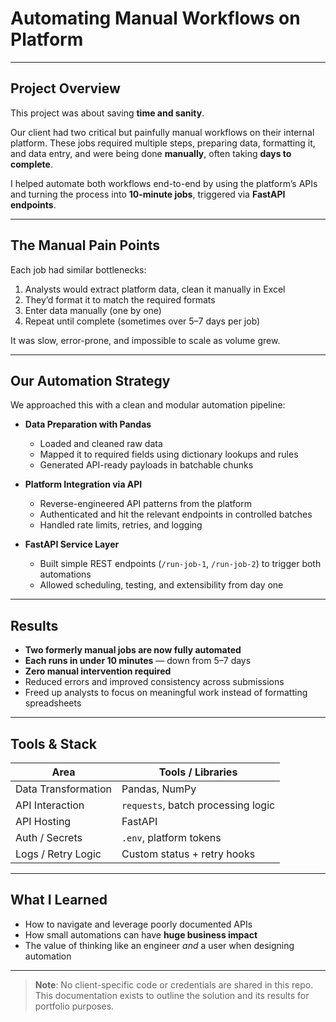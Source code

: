 #  Automating Manual Workflows on Platform

---

## Project Overview

This project was about saving **time and sanity**.

Our client had two critical but painfully manual workflows on their internal platform. These jobs required multiple steps, preparing data, formatting it, and data entry, and were being done **manually**, often taking **days to complete**.

I helped automate both workflows end-to-end by using the platform’s APIs and turning the process into **10-minute jobs**, triggered via **FastAPI endpoints**.

---

## The Manual Pain Points

Each job had similar bottlenecks:

1. Analysts would extract platform data, clean it manually in Excel  
2. They’d format it to match the required formats  
3. Enter data manually (one by one)  
4. Repeat until complete (sometimes over 5–7 days per job)

It was slow, error-prone, and impossible to scale as volume grew.

---

## Our Automation Strategy

We approached this with a clean and modular automation pipeline:

-  **Data Preparation with Pandas**  
   - Loaded and cleaned raw data  
   - Mapped it to required fields using dictionary lookups and rules  
   - Generated API-ready payloads in batchable chunks

-  **Platform Integration via API**  
   - Reverse-engineered API patterns from the platform  
   - Authenticated and hit the relevant endpoints in controlled batches  
   - Handled rate limits, retries, and logging

-  **FastAPI Service Layer**  
   - Built simple REST endpoints (`/run-job-1`, `/run-job-2`) to trigger both automations  
   - Allowed scheduling, testing, and extensibility from day one

---

## Results

-  **Two formerly manual jobs are now fully automated**
-  **Each runs in under 10 minutes** — down from 5–7 days
-  **Zero manual intervention required**
-  Reduced errors and improved consistency across submissions
-  Freed up analysts to focus on meaningful work instead of formatting spreadsheets

---

## Tools & Stack

| Area               | Tools / Libraries           |
|--------------------|-----------------------------|
| Data Transformation | Pandas, NumPy               |
| API Interaction     | `requests`, batch processing logic  
| API Hosting         | FastAPI                     |
| Auth / Secrets      | `.env`, platform tokens     |
| Logs / Retry Logic  | Custom status + retry hooks |

---

## What I Learned

- How to navigate and leverage poorly documented APIs  
- How small automations can have **huge business impact**  
- The value of thinking like an engineer *and* a user when designing automation  

---

> **Note**: No client-specific code or credentials are shared in this repo. This documentation exists to outline the solution and its results for portfolio purposes.
